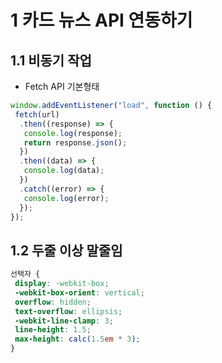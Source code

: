 # 1 카드 뉴스 API 연동하기

## 1.1 비동기 작업

- Fetch API 기본형태

```js
window.addEventListener("load", function () {
 fetch(url)
  .then((response) => {
   console.log(response);
   return response.json();
  })
  .then((data) => {
   console.log(data);
  })
  .catch((error) => {
   console.log(error);
  });
});
```

## 1.2 두줄 이상 말줄임

```css
선택자 {
 display: -webkit-box;
 -webkit-box-orient: vertical;
 overflow: hidden;
 text-overflow: ellipsis;
 -webkit-line-clamp: 3;
 line-height: 1.5;
 max-height: calc(1.5em * 3);
}
```
